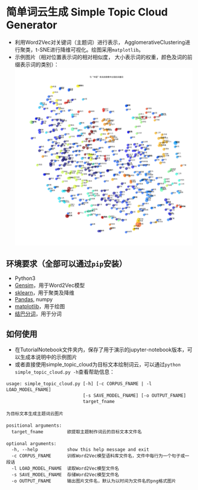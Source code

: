 # 简单词云生成 Simple Topic Cloud Generator
* 利用Word2Vec对关键词（主题词）进行表示， AgglomerativeClustering进行聚类，t-SNE进行降维可视化。绘图采用`matplotlib`。
* 示例图片（相对位置表示词的相对相似度， 大小表示词的权重，颜色及词的前缀表示词的类别）：
![image](https://github.com/liwt31/SimpleTopicCloud/raw/master/china_weibo.png)

## 环境要求（全部可以通过`pip`安装）
* Python3
* [Gensim](https://github.com/RaRe-Technologies/gensim)，用于Word2Vec模型
* [sklearn](http://scikit-learn.org/stable/)，用于聚类及降维
* [Pandas](http://pandas.pydata.org/), numpy
* [matplotlib](http://matplotlib.org/)，用于绘图
* [结巴分词](https://github.com/fxsjy/jieba)，用于分词

## 如何使用
* 在TutorialNotebook文件夹内，保存了用于演示的jupyter-notebook版本，可以生成本说明中的示例图片
* 或者直接使用simple_topic_cloud为目标文本绘制词云，可以通过`python simple_topic_cloud.py -h`查看帮助信息：
```
usage: simple_topic_cloud.py [-h] [-c CORPUS_FNAME | -l LOAD_MODEL_FNAME]
                             [-s SAVE_MODEL_FNAME] [-o OUTPUT_FNAME]
                             target_fname

为目标文本生成主题词云图片

positional arguments:
  target_fname         欲提取主题制作词云的目标文本文件名

optional arguments:
  -h, --help           show this help message and exit
  -c CORPUS_FNAME      训练Word2Vec模型语料库文件名，文件中每行为一个句子或一段话
  -l LOAD_MODEL_FNAME  读取Word2Vec模型文件名
  -s SAVE_MODEL_FNAME  存储Word2Vec模型文件名
  -o OUTPUT_FNAME      输出图片文件名，默认为以时间为文件名的png格式图片

```
